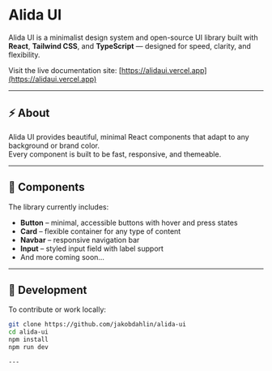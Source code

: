 # Alida UI

Alida UI is a minimalist design system and open-source UI library built with **React**, **Tailwind CSS**, and **TypeScript** — designed for speed, clarity, and flexibility.  

Visit the live documentation site: [https://alidaui.vercel.app](https://alidaui.vercel.app)

---

## ⚡ About

Alida UI provides beautiful, minimal React components that adapt to any background or brand color.  
Every component is built to be fast, responsive, and themeable.

---

## 🧩 Components

The library currently includes:
- **Button** – minimal, accessible buttons with hover and press states  
- **Card** – flexible container for any type of content  
- **Navbar** – responsive navigation bar  
- **Input** – styled input field with label support  
- And more coming soon…

---

## 🧱 Development

To contribute or work locally:

```bash
git clone https://github.com/jakobdahlin/alida-ui
cd alida-ui
npm install
npm run dev

---
